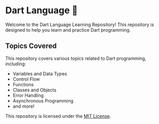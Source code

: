 # Dart Language 🤍

Welcome to the Dart Language Learning Repository! This repository is designed to help you learn and practice Dart programming.

## Topics Covered

This repository covers various topics related to Dart programming, including:

- Variables and Data Types
- Control Flow
- Functions
- Classes and Objects
- Error Handling
- Asynchronous Programming
- and more!


This repository is licensed under the [MIT License](LICENSE).